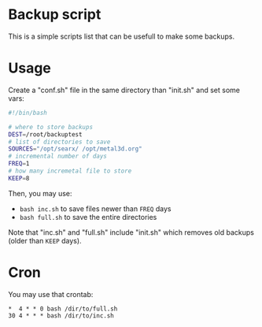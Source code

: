 # Backup script

This is a simple scripts list that can be usefull to make some backups.

# Usage

Create a "conf.sh" file in the same directory than "init.sh" and set some vars:

```bash
#!/bin/bash

# where to store backups
DEST=/root/backuptest
# list of directories to save
SOURCES="/opt/searx/ /opt/metal3d.org"
# incremental number of days
FREQ=1
# how many incremetal file to store
KEEP=8
```

Then, you may use:

- `bash inc.sh` to save files newer than `FREQ` days
- `bash full.sh` to save the entire directories

Note that "inc.sh" and "full.sh" include "init.sh" which removes old backups (older than `KEEP` days).

# Cron

You may use that crontab:

```cron
*  4 * * 0 bash /dir/to/full.sh
30 4 * * * bash /dir/to/inc.sh
```

